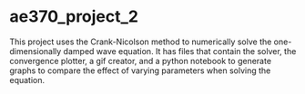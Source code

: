 # ae370_project_2

This project uses the Crank-Nicolson method to numerically solve the one-dimensionally damped wave equation. It has files that contain the solver, the convergence plotter, a gif creator, and a python notebook to generate graphs to compare the effect of varying parameters when solving the equation.